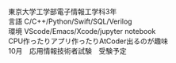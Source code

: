 東京大学工学部電子情報工学科3年  
言語 C/C++/Python/Swift/SQL/Verilog  
環境 VScode/Emacs/Xcode/jupyter notebook  
CPU作ったりアプリ作ったりAtCoder出るのが趣味  
10月　応用情報技術者試験　受験予定
<!---
haruponponpopon/haruponponpopon is a ✨ special ✨ repository because its `README.md` (this file) appears on your GitHub profile.
You can click the Preview link to take a look at your changes.
--->
